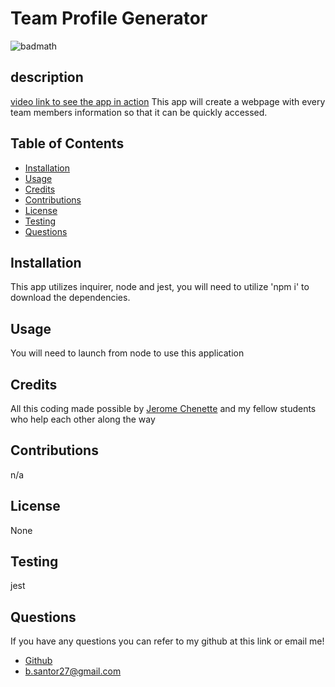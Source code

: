 # Team Profile Generator
![badmath](https://img.shields.io/badge/license-None-red)
## description
[video link to see the app in action](https://drive.google.com/file/d/1XzNylAjA58qU68ZfKjMlzaKYjfvR06WB/view?usp=share_link)
This app will create a webpage with every team members information so that it can be quickly accessed.
## Table of Contents 
 * [Installation](#installation)
* [Usage](#usage)
* [Credits](#credits)
* [Contributions](#contribution)
* [License](#license)
* [Testing](#Testing)
* [Questions](#questions)

## Installation 
 This app utilizes inquirer, node and jest, you will need to utilize 'npm i' to download the dependencies.
## Usage 
 You will need to launch from node to use this application
## Credits 
 All this coding made possible by [Jerome Chenette](https://github.com/jeromechenette) and my fellow students who help each other along the way
## Contributions 
 n/a
## License 
 None
## Testing 
 jest
## Questions 
 If you have any questions you can refer to my github at this link or email me! 
 * [Github](github.com/BrettSantor) 
* b.santor27@gmail.com